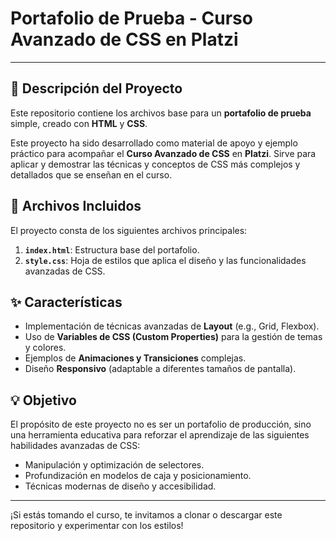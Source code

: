 # Portafolio de Prueba - Curso Avanzado de CSS en Platzi

---

## 🚀 Descripción del Proyecto

Este repositorio contiene los archivos base para un **portafolio de prueba** simple, creado con **HTML** y **CSS**.

Este proyecto ha sido desarrollado como material de apoyo y ejemplo práctico para acompañar el **Curso Avanzado de CSS** en **Platzi**. Sirve para aplicar y demostrar las técnicas y conceptos de CSS más complejos y detallados que se enseñan en el curso.

## 📂 Archivos Incluidos

El proyecto consta de los siguientes archivos principales:

1.  **`index.html`**: Estructura base del portafolio.
2.  **`style.css`**: Hoja de estilos que aplica el diseño y las funcionalidades avanzadas de CSS.

## ✨ Características

* Implementación de técnicas avanzadas de **Layout** (e.g., Grid, Flexbox).
* Uso de **Variables de CSS (Custom Properties)** para la gestión de temas y colores.
* Ejemplos de **Animaciones y Transiciones** complejas.
* Diseño **Responsivo** (adaptable a diferentes tamaños de pantalla).

## 💡 Objetivo

El propósito de este proyecto no es ser un portafolio de producción, sino una herramienta educativa para reforzar el aprendizaje de las siguientes habilidades avanzadas de CSS:

* Manipulación y optimización de selectores.
* Profundización en modelos de caja y posicionamiento.
* Técnicas modernas de diseño y accesibilidad.

---

¡Si estás tomando el curso, te invitamos a clonar o descargar este repositorio y experimentar con los estilos!